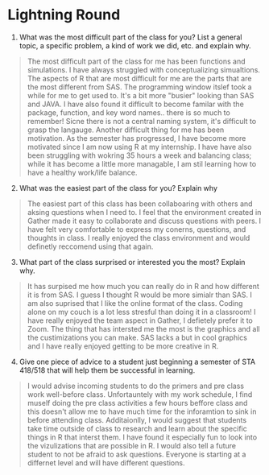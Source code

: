 # Lightning Round
1. What was the most difficult part of the class for you? List a general topic, a specific problem, a kind of work we did, etc. and explain why.
> The most difficult part of the class for me has been functions and simulations. I have always struggled with conceptualizing simualtions. The aspects of R that are most difficult for me are the parts that are the most different from SAS. The programming window itslef took a while for me to get used to. It's a bit more "busier" looking than SAS and JAVA. I have also found it difficult to become familar with the package, function, and key word names.. there is so much to remember! Sicne there is not a central naming system, it's difficult to grasp the langauge. Another difficult thing for me has been motivation. As the semester has progressed, I have become more motivated since I am now using R at my internship. I have have also been struggling with wokring 35 hours a week and balancing class; while it has become a little more managable, I am stil learning how to have a healthy work/life balance. 
2. What was the easiest part of the class for you? Explain why
> The easiest part of this class has been collaboaring with others and aksing questions when I need to. I feel that the environment created in Gather made it easy to collaborate and discuss questions with peers. I have felt very comfortable to express my conerns, questions, and thoughts in class. I really enjoyed the class environment and would definetly reccomend using that again.
3. What part of the class surprised or interested you the most? Explain why.
> It has surpised me how much you can really do in R and how different it is from SAS. I guess I thought R would be more simialr than SAS. I am also suprised that I like the online format of the class. Coding alone on my couch is a lot less stresful than doing it in a classroom! I have really enjoyed the team aspect in Gather, I defietely prefer it to Zoom. The thing that has intersted me the most is the graphics and all the custimizations you can make. SAS lacks a but in cool graphics and I have really enjoyed getting to be more creative in R. 
4. Give one piece of advice to a student just beginning a semester of STA 418/518 that will help them be successful in learning.
> I would advise incoming students to do the primers and pre class work well-before class. Unfortauntely with my work schedule, I find muself doing the pre class activities a few hours beffore class and this doesn't allow me to have much time for the inforamtion to sink in before attending class. Additaionlly, I would suggest that students take time outside of class to research and learn about the specific things in R that interst them. I have found it especially fun to look into the vizulizations that are possible in R. I would also tell a future student to not be afraid to ask questions. Everyone is starting at a differnet level and will have different questions. 
